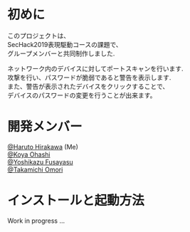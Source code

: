 # 初めに

このプロジェクトは、  
SecHack2019表現駆動コースの課題で、  
グループメンバーと共同制作しました.  

ネットワーク内のデバイスに対してポートスキャンを行います.  
攻撃を行い、パスワードが脆弱であると警告を表示します.  
また、警告が表示されたデバイスをクリックすることで、  
デバイスのパスワードの変更を行うことが出来ます。

# 開発メンバー

[@Haruto Hirakawa](https://github.io/JPNYKW) (Me)  
[@Koya Ohashi](https://github.com/tohutohu)  
[@Yoshikazu Fusayasu](https://github.com/YoshikazuFusayasu)  
[@Takamichi Omori](https://github.com/onsd)

# インストールと起動方法

Work in progress ...
